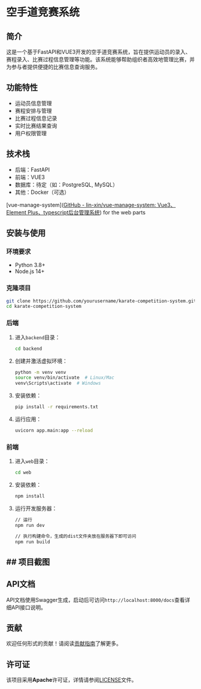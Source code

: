 

# 空手道竞赛系统

## 简介

这是一个基于FastAPI和VUE3开发的空手道竞赛系统，旨在提供运动员的录入、赛程录入、比赛过程信息管理等功能。该系统能够帮助组织者高效地管理比赛，并为参与者提供便捷的比赛信息查询服务。

## 功能特性

- 运动员信息管理
- 赛程安排与管理
- 比赛过程信息记录
- 实时比赛结果查询
- 用户权限管理

## 技术栈

- 后端：FastAPI
- 前端：VUE3
- 数据库：待定（如：PostgreSQL, MySQL）
- 其他：Docker（可选）

[vue-manage-system]([GitHub - lin-xin/vue-manage-system: Vue3、Element Plus、typescript后台管理系统](https://github.com/lin-xin/vue-manage-system)) for the web parts

## 安装与使用

### 环境要求

- Python 3.8+
- Node.js 14+

### 克隆项目

```bash
git clone https://github.com/yourusername/karate-competition-system.git
cd karate-competition-system
```

### 后端

1. 进入`backend`目录：
   
   ```bash
   cd backend
   ```

2. 创建并激活虚拟环境：
   
   ```bash
   python -m venv venv
   source venv/bin/activate  # Linux/Mac
   venv\Scripts\activate  # Windows
   ```

3. 安装依赖：
   
   ```bash
   pip install -r requirements.txt
   ```

4. 运行应用：
   
   ```bash
   uvicorn app.main:app --reload
   ```

### 前端

1. 进入`web`目录：
   
   ```bash
   cd web
   ```

2. 安装依赖：
   
   ```bash
   npm install
   ```

3. 运行开发服务器：
   
   ```bash
   // 运行
   npm run dev
   
   // 执行构建命令，生成的dist文件夹放在服务器下即可访问
   npm run build
   ```

## ## 项目截图



## API文档

API文档使用Swagger生成，启动后可访问`http://localhost:8000/docs`查看详细API接口说明。

## 贡献

欢迎任何形式的贡献！请阅读[贡献指南](CONTRIBUTING.md)了解更多。

## 许可证

该项目采用**Apache**许可证，详情请参阅[LICENSE](LICENSE)文件。